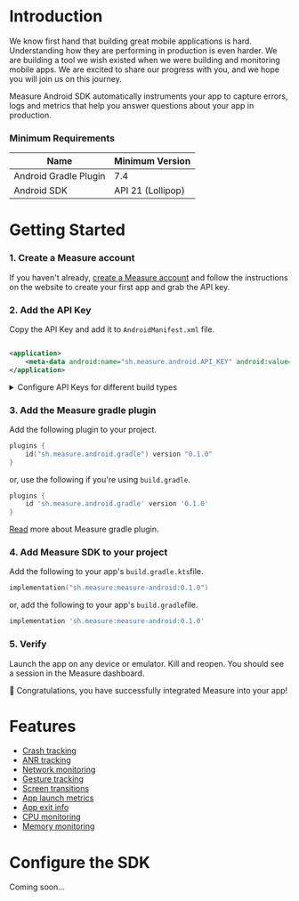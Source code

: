 # Introduction

We know first hand that building great mobile applications is hard. Understanding how they are
performing in production
is even harder. We are building a tool we wish existed when we were building and
monitoring mobile apps. We
are excited to share our progress with you, and we hope you will join us on this journey.

Measure Android SDK automatically instruments your app to capture errors, logs and metrics that
help you answer questions about your app in production.

### Minimum Requirements

| Name                  | Minimum Version   |
|-----------------------|-------------------|
| Android Gradle Plugin | 7.4               |
| Android SDK           | API 21 (Lollipop) |

# Getting Started

### 1. Create a Measure account

If you haven't already, [create a Measure account](https://measure.sh/auth/login) and follow the
instructions on the website to create your first app and grab the API key.

### 2. Add the API Key

Copy the API Key and add it to `AndroidManifest.xml` file.

```xml

<application>
    <meta-data android:name="sh.measure.android.API_KEY" android:value="YOUR_API_KEY" />
</application>
```

<details>
  <summary>Configure API Keys for different build types</summary>

You can also
use [manifestPlaceholders](https://developer.android.com/build/manage-manifests#inject_build_variables_into_the_manifest)
to configure measure API key for different build types.

In the `build.gradle.kts` file:

```kotlin
android {
    buildTypes {
        debug {
            manifestPlaceholders["measureApiKey"] = "YOUR_API_KEY"
        }
        release {
            manifestPlaceholders["measureApiKey"] = "YOUR_API_KEY"
        }
    }
}
```

or in the `build.gradle` file:

```groovy
android {
    buildTypes {
        debug {
            manifestPlaceholders = ["measureApiKey": "YOUR_API_KEY"]
        }
        release {
            manifestPlaceholders = ["measureApiKey": "YOUR_API_KEY"]
        }
    }
}
```

Then add the following in the `AndroidManifest.xml` file:

```xml

<application>
    <meta-data android:name="sh.measure.android.API_KEY" android:value="${measureApiKey}" />
</application>
```

</details>

### 3. Add the Measure gradle plugin

Add the following plugin to your project.

```kotlin
plugins {
    id("sh.measure.android.gradle") version "0.1.0"
}
```

or, use the following if you're using `build.gradle`.

```groovy
plugins {
    id 'sh.measure.android.gradle' version '0.1.0'
}
```

[Read](measure-gradle-plugin/README.md) more about Measure gradle plugin.

### 4. Add Measure SDK to your project

Add the following to your app's `build.gradle.kts`file.

[//]: # (TODO: Replace with the actual version on maven central)

```kotlin
implementation("sh.measure:measure-android:0.1.0")
```

or, add the following to your app's `build.gradle`file.

```groovy
implementation 'sh.measure:measure-android:0.1.0'
```

### 5. Verify

Launch the app on any device or emulator. Kill and reopen. You should see a session in the
Measure dashboard.

🎉 Congratulations, you have successfully integrated Measure into your app!

# Features

* [Crash tracking](docs/features/feature_crash_tracking.md)
* [ANR tracking](docs/features/feature_anr_tracking.md)
* [Network monitoring](docs/features/feature_network_monitoring.md)
* [Gesture tracking](docs/features/feature_gesture_tracking.md)
* [Screen transitions](docs/features/feature_screen_transitions.md)
* [App launch metrics](docs/features/feature_app_launch_metrics.md)
* [App exit info](docs/features/feature_app_exit_info.md)
* [CPU monitoring](docs/features/feature_cpu_monitoring.md)
* [Memory monitoring](docs/features/feature_memory_monitoring.md)

# Configure the SDK

Coming soon...